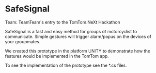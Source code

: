 # SafeSignal
Team: TeamTeam's entry to the TomTom.NeXt Hackathon

SafeSignal is a fast and easy method for groups of motorcyclist to communicate.
Simple gestures will trigger alarm/popus on the devices of your groupmates.

We created this prototype in the platform UNITY to demonstrate how the features would be implemented in the TomTom app.

To see the implementation of the prototype see the *.cs files.


